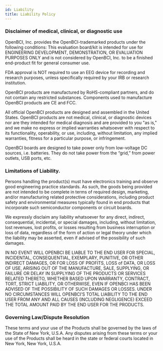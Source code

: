 ```yaml
---
id: Liability
title: Liability Policy
---
```


### Disclaimer of medical, clinical, or diagnostic use

OpenBCI, Inc. provides the OpenBCI-trademarked products under the following conditions: This evaluation board/kit is intended for use for ENGINEERING DEVELOPMENT, DEMONSTRATION, OR EVALUATION PURPOSES ONLY and is not considered by OpenBCI, Inc. to be a finished end-product fit for general consumer use.

FDA approval is NOT required to use an EEG device for recording and research purposes, unless specifically required by your IRB or research
institution.

OpenBCI products are manufactured by RoHS-compliant partners, and do not contain any restricted substances. Components used to manufacture OpenBCI products are CE and FCC.

All official OpenBCI products are designed and assembled in the United States. OpenBCI products are not medical, clinical, or diagnostic devices nor are they intended for medical diagnosis and are provided to you "as is," and we make no express or implied warranties whatsoever with respect to its functionality, operability, or use, including, without limitation, any implied warranties, fitness for a particular purpose, or infringement.

OpenBCI boards are designed to take power only from low­-voltage DC sources, i.e. batteries. They do not take power from the “grid,” from power outlets, USB ports, etc.

### Limitations of Liability.

Persons handling the product(s) must have electronics training and observe good engineering practice standards. As such, the goods being provided are not intended to be complete in terms of required design­, marketing­, and/or manufacturing ­related protective considerations, including product safety and environmental measures typically found in end products that incorporate such semiconductor components or circuit boards.

We expressly disclaim any liability whatsoever for any direct, indirect, consequential, incidental, or special damages, including, without limitation, lost revenues, lost profits, or losses resulting from business interruption or loss of data, regardless of the form of action or legal theory under which the liability may be asserted, even if advised of the possibility of such damages.

IN NO EVENT WILL OPENBCI BE LIABLE TO THE END USER FOR SPECIAL, INCIDENTAL, CONSEQUENTIAL, EXEMPLARY, PUNITIVE, OR OTHER INDIRECT DAMAGES, OR FOR LOSS OF PROFITS, LOSS of DATA, OR LOSS OF USE, ARISING OUT OF THE MANUFACTURE, SALE, SUPPLYING, OR FAILURE OR DELAY IN SUPPLYING OF THE PRODUCTS OR SERVICES RELATED THERETO, WHETHER BASED UPON WARRANTY, CONTRACT, TORT, STRICT LIABILITY, OR OTHERWISE, EVEN IF OPENBCI HAS BEEN ADVISED OF THE POSSIBILITY OF SUCH DAMAGES OR LOSSES.
UNDER NO CIRCUMSTANCES WILL OPENBCI’S TOTAL LIABILITY TO THE END USER FROM ANY AND ALL CAUSES (INCLUDING NEGLIGENCE) EXCEED THE TOTAL AMOUNT PAID BY THE END USER FOR THE PRODUCTS.

### Governing Law/Dispute Resolution

These terms and your use of the Products shall be governed by the laws of the State of New York, U.S.A. Any disputes arising from these terms or your use of the Products shall be heard in the state or federal courts located in New York, New York, U.S.A.
